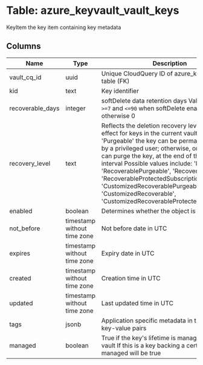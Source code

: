 
# Table: azure_keyvault_vault_keys
KeyItem the key item containing key metadata
## Columns
| Name        | Type           | Description  |
| ------------- | ------------- | -----  |
|vault_cq_id|uuid|Unique CloudQuery ID of azure_keyvault_vaults table (FK)|
|kid|text|Key identifier|
|recoverable_days|integer|softDelete data retention days Value should be `>=7` and `<=90` when softDelete enabled, otherwise 0|
|recovery_level|text|Reflects the deletion recovery level currently in effect for keys in the current vault If it contains 'Purgeable' the key can be permanently deleted by a privileged user; otherwise, only the system can purge the key, at the end of the retention interval Possible values include: 'Purgeable', 'RecoverablePurgeable', 'Recoverable', 'RecoverableProtectedSubscription', 'CustomizedRecoverablePurgeable', 'CustomizedRecoverable', 'CustomizedRecoverableProtectedSubscription'|
|enabled|boolean|Determines whether the object is enabled|
|not_before|timestamp without time zone|Not before date in UTC|
|expires|timestamp without time zone|Expiry date in UTC|
|created|timestamp without time zone|Creation time in UTC|
|updated|timestamp without time zone|Last updated time in UTC|
|tags|jsonb|Application specific metadata in the form of key-value pairs|
|managed|boolean|True if the key's lifetime is managed by key vault If this is a key backing a certificate, then managed will be true|
